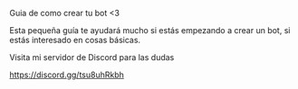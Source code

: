 Guia de como crear tu bot <3


Esta pequeña guía te ayudará mucho si estás empezando a crear un bot, si estás interesado en cosas básicas.


Visita mi servidor de Discord para las dudas

https://discord.gg/tsu8uhRkbh
